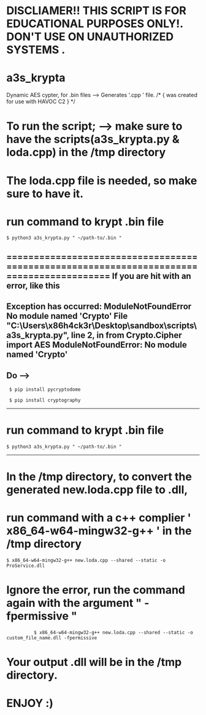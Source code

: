 DISCLIAMER!!
THIS SCRIPT IS FOR EDUCATIONAL PURPOSES ONLY!. DON'T USE ON UNAUTHORIZED SYSTEMS . 
=======================================

# a3s_krypta
Dynamic AES cypter, for .bin files --> Generates '.cpp ' file. /* { was created for use with HAVOC C2 } */

# To run the script; --> make sure to have the scripts(a3s_krypta.py & loda.cpp) in the /tmp directory
# The loda.cpp file is needed, so make sure to have it.
  # run command to krypt .bin file
    $ python3 a3s_krypta.py " ~/path-to/.bin "

=========================================================================================
    If you are hit with an error, like this 
-----------------------------------------------------------------------------------------
  Exception has occurred: ModuleNotFoundError
No module named 'Crypto'
  File "C:\Users\x86h4ck3r\Desktop\sandbox\scripts\a3s_krypta.py", line 2, in <module>
    from Crypto.Cipher import AES
ModuleNotFoundError: No module named 'Crypto'
------------------------------------------------------------------------------------------
Do --> 
------------------------------------------------------------------------------------------
     $ pip install pycryptodome
   
     $ pip install cryptography
-----------------------------------------------------------------------------------------
  # run command to krypt .bin file
    $ python3 a3s_krypta.py " ~/path-to/.bin "
------------------------------------------------------------------------------------------

# In the /tmp directory, to convert the generated new.loda.cpp file to .dll, 
# run command with a c++ complier ' x86_64-w64-mingw32-g++ ' in the /tmp directory
    $ x86_64-w64-mingw32-g++ new.loda.cpp --shared --static -o ProService.dll  
  # Ignore the error, run the command again with the argument " -fpermissive "
              $ x86_64-w64-mingw32-g++ new.loda.cpp --shared --static -o custom_file_name.dll -fpermissive

  # Your output .dll will be in the /tmp directory.

# ENJOY :)

